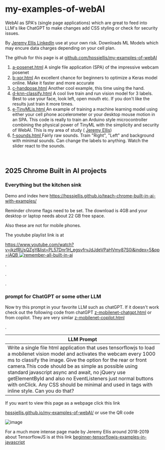 # my-examples-of-webAI
WebAI as SPA's (single page applications) which are great to feed into LLM's like ChatGPT to make changes add CSS styling or check for security issues.

By <a href="https://ca.linkedin.com/in/jeremy-ellis-4237a9bb">Jeremy Ellis LinkedIn</a> use at your own risk. Downloads ML Models which may encure data charges depending on your cell plan.


The github for this page is at    <a href="https://github.com/hpssjellis/my-examples-of-webAI">github.com/hpssjellis/my-examples-of-webAI</a>


<ol>
   <li><a href="https://hpssjellis.github.io/my-examples-of-webAI/a-posenet.html"> a-posenet.html</a> A single file application (SPA) of the impressive webcam posenet</li>
   <li><a href="https://hpssjellis.github.io/my-examples-of-webAI/b-xor.html"> b-xor.html</a> An excellent chance for beginners to optimize a Keras model online. Make it faster and more accurate</li>
   <li><a href="https://hpssjellis.github.io/my-examples-of-webAI/c-handpose.html"> c-handpose.html</a> Another cool example, this time using the hand.</li>
   <li><a href="https://hpssjellis.github.io/my-examples-of-webAI/d-knn-classify.html"> d-knn-classify.html</a> A cool live train and run vision model for 3 labels. Best to use your face, look left, open mouth etc. If you don't like the results just train it more times.</li>
   <li><a href="https://hpssjellis.github.io/my-examples-of-webAI/e-tinyMLjs.html"> e-TinyMLjs.html </a>An example of training a machine learning model using either your cell phone accelerometer or your desktop mouse motion in an SPA. This code is really to train an Arduino style microcontroller combining the physical power of TinyML with the simplicity and security of WebAI. This is my area of study ( <a href="https://github.com/hpssjellis">Jeremy Ellis</a>)</li>
   <li><a href="https://hpssjellis.github.io/my-examples-of-webAI/f-sounds.html"> f-sounds.html </a>Fairly raw sounds. Train "Right", "Left" and background with minimal sounds. Can change the labels to anything. Watch the slider react to the sounds.</li>



</ol>
<br>



## 2025 Chrome Built in AI projects



### Everything but the kitchen sink

Demo and index here https://hpssjellis.github.io/teach-chrome-built-in-ai-with-examples/


Reminder chrome flags need to be set. The download is 4GB and your desktop or laptop needs about 22 GB free space. 

Also these are not for mobile phones.



The youtube playlist link is at 


[https://www.youtube.com/watch?v=jkzfRUsQZgY&list=PL57Dnr1H_egsvfrvJdJdeVPaHVmy87S0i&index=5&pp=iAQB
![remember-all-built-in-ai](https://img.youtube.com/vi/jkzfRUsQZgY/0.jpg)](https://www.youtube.com/watch?v=jkzfRUsQZgY&list=PL57Dnr1H_egsvfrvJdJdeVPaHVmy87S0i&index=5&pp=iAQB)



.


.





.




### prompt for ChatGPT or some other LLM   

Now try this prompt in your favorite LLM such as chatGPT. If it doesn't work check out the following code from chatGPT <a href="https://hpssjellis.github.io/my-examples-of-webAI/z-mobilenet-chatgpt.html">z-mobilenet-chatgpt.html</a> or from copilot. They are very simlar <a href="https://hpssjellis.github.io/my-examples-of-webAI/z-mobilenet-copilot.html">z-mobilenet-copilot.html</a> <br>

.

|   LLM Prompt    |
|-----------------|
|Write a single file html application that uses tensorflowjs to load a mobilenet vision model and activates the webcam every 1000 ms to classify the image.  Give the option for the rear or front camera.This code should be as simple as possible using standard javascript async and await, no jQuery use getElementById and also no EventListeners just normal buttons with onClick. Any CSS should be minimal and used in tags with inline style.  Can you do that?|    

      
   

If you want to view this page as a webpage click this link

<a href="https://hpssjellis.github.io/my-examples-of-webAI/">hpssjellis.github.io/my-examples-of-webAI/</a> or use the QR code

![image](https://github.com/user-attachments/assets/51130e54-6215-4273-acf3-38cfeef35f52)





For a much more intense page made by Jeremy Ellis around 2018-2019 about TensorflowJS is at this link   <a href="https://hpssjellis.github.io/beginner-tensorflowjs-examples-in-javascript/">beginner-tensorflowjs-examples-in-javascript</a>
